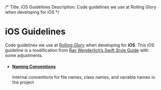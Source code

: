 /*
Title: iOS Guidelines
Description: Code guidelines we use at Rolling Glory when developing for iOS
*/

# iOS Guidelines

Code guidelines we use at [Rolling Glory](http://rollingglory.com/) when developing for __iOS__. This iOS guideline is a modification from [Ray Wenderlich’s Swift Style Guide](https://github.com/raywenderlich/swift-style-guide) with some adjustments.

* #### [Naming Conventions](ios_naming_conventions)
  Internal conventions for file names, class names, and variable names in the project 